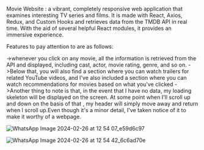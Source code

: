 Movie Website : a vibrant, completely responsive web application that examines interesting TV series and films. It is made with React, Axios, Redux, and Custom Hooks and retrieves data from the TMDB API in real time. With the aid of several helpful React modules, it provides an immersive experience.

Features to pay attention to are as follows:

->whenever you click on any movie, all the information is retrieved from the API and displayed, including cast, actor, movie rating, genre, and so on.
->Below that, you will also find a section where you can watch trailers for related YouTube videos, and I've also included a section where you can watch recommendations for movies based on what you've clicked
->Another thing to note is that, in the event that I have no data, my loading skeleton will be displayed on the screen. At some point when I'll scroll up and down on the basis of that , my header will simply move away and return when I scroll up.Even though it's a minor detail, I've taken notice of it to make it worthy of a webpage.


![WhatsApp Image 2024-02-26 at 12 54 07_e59d6c97](https://github.com/riyapatro/movixx/assets/76031721/9e11a828-7625-47e2-87c2-dded5205be33)

![WhatsApp Image 2024-02-26 at 12 54 42_6c6ad70e](https://github.com/riyapatro/movixx/assets/76031721/3be4e07f-9576-4d26-8144-9ec654b7ee74)
